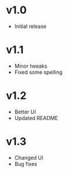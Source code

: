 # v1.0
- Initial release

# v1.1
- Minor tweaks
- Fixed some spelling

# v1.2
- Better UI
- Updated README

# v1.3
- Changed UI
- Bug fixes